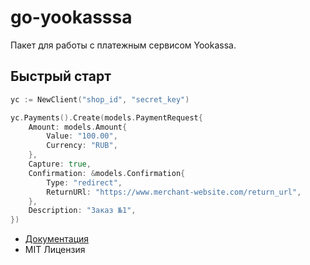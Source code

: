 # go-yookasssa

Пакет для работы с платежным сервисом Yookassa.

## Быстрый старт

```go
yc := NewClient("shop_id", "secret_key")

yc.Payments().Create(models.PaymentRequest{
	Amount: models.Amount{
		Value: "100.00",
		Currency: "RUB",
	},
	Capture: true,
	Confirmation: &models.Confirmation{
		Type: "redirect",
		ReturnURl: "https://www.merchant-website.com/return_url",
	},
	Description: "Заказ №1",
})
```

- [Документация](https://pkg.go.dev/github.com/ReanSn0w/go-yookassa@v0.1.2)
- MIT Лицензия
